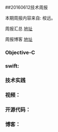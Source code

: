 
##20160612技术周报

本期周报内容来自: 桉远。

周报汇总 [地址](https://github.com/BaiduHiDeviOS/iOS-Tech-Weekly)

周报博客 [地址](http://baiduhidevios.github.io/)

### Objective-C


### swift:

### 技术实践


### 视频：


### 开源代码：




### 博客：
